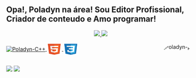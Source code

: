 ## Opa!, Poladyn na área! Sou Editor Profissional, Criador de conteudo e Amo programar!
<div align="center">
  <a href="https://github.com/Poladyn">
  <img height="180em" src="https://github-readme-stats.vercel.app/api?username=Poladyn&show_icons=true&theme=dark&include_all_commits=true&count_private=true"/>
  <img height="180em" src="https://github-readme-stats.vercel.app/api/top-langs/?username=Poladyn&layout=compact&langs_count=7&theme=dark"/>
</div>
<div style="display: inline_block"><br>
 
  <img align="center" alt="Poladyn-C++" height="50" width="40" src="https://media.discordapp.net/attachments/950589412859871273/953864746308890644/css3-original.png">
  <img align="center" alt="Poladyn-HTML" height="30" width="40" src="https://raw.githubusercontent.com/devicons/devicon/master/icons/html5/html5-original.svg">
  <img align="center" alt="Poladyn-CSS" height="30" width="40" src="https://raw.githubusercontent.com/devicons/devicon/master/icons/css3/css3-original.svg">

  <img align="right" alt="Poladyn-pic" height="130" style="border-radius:50px;" src="https://media.discordapp.net/attachments/950589412859871273/953863797683150858/PERFIL_EDITADO_01.png?width=655&height=655">
</div>
  
  ##
 
<div> 
  <a href="https://www.youtube.com/channel/UCgtKfWv4ZHQC6TeVEWDlQgQ" target="_blank"><img src="https://img.shields.io/badge/YouTube-FF0000?style=for-the-badge&logo=youtube&logoColor=white" target="_blank"></a>
  <a href="https://www.instagram.com/poladyn/" target="_blank"><img src="https://img.shields.io/badge/-Instagram-%23E4405F?style=for-the-badge&logo=instagram&logoColor=white" target="_blank"></a>
 	
 
</div>
